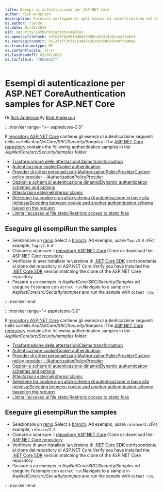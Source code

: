 ```yaml
---
title: Esempi di autenticazione per ASP.NET Core
author: rick-anderson
description: Fornisce collegamenti agli esempi di autenticazione nel repository ASP.NET Core.
ms.author: riande
ms.date: 01/31/2019
uid: security/authentication/samples
ms.openlocfilehash: 3d7e28f6e501bd8bd3908ca4b314a63cee52ebe3
ms.sourcegitcommit: 9a129f5f3e31cc449742b164d5004894bfca90aa
ms.translationtype: MT
ms.contentlocale: it-IT
ms.lasthandoff: 03/06/2020
ms.locfileid: "78658417"
---
```

# <a name="authentication-samples-for-aspnet-core"></a><span data-ttu-id="927f3-103">Esempi di autenticazione per ASP.NET Core</span><span class="sxs-lookup"><span data-stu-id="927f3-103">Authentication samples for ASP.NET Core</span></span>

<span data-ttu-id="927f3-104">Di [Rick Anderson](https://twitter.com/RickAndMSFT)</span><span class="sxs-lookup"><span data-stu-id="927f3-104">By [Rick Anderson](https://twitter.com/RickAndMSFT)</span></span>

::: moniker range=">= aspnetcore-3.0"

<span data-ttu-id="927f3-105">Il [repository ASP.NET Core](https://github.com/dotnet/AspNetCore) contiene gli esempi di autenticazione seguenti nella cartella *AspNetCore/SRC/Security/Samples* :</span><span class="sxs-lookup"><span data-stu-id="927f3-105">The [ASP.NET Core repository](https://github.com/dotnet/AspNetCore) contains the following authentication samples in the *AspNetCore/src/Security/samples* folder:</span></span>

* [<span data-ttu-id="927f3-106">Trasformazione delle attestazioni</span><span class="sxs-lookup"><span data-stu-id="927f3-106">Claims transformation</span></span>](https://github.com/dotnet/AspNetCore/tree/release/3.0/src/Security/samples/ClaimsTransformation)
* [<span data-ttu-id="927f3-107">Autenticazione cookie</span><span class="sxs-lookup"><span data-stu-id="927f3-107">Cookie authentication</span></span>](https://github.com/dotnet/AspNetCore/tree/release/3.0/src/Security/samples/Cookies)
* [<span data-ttu-id="927f3-108">Provider di criteri personalizzati-IAuthorizationPolicyProvider</span><span class="sxs-lookup"><span data-stu-id="927f3-108">Custom policy provider - IAuthorizationPolicyProvider</span></span>](https://github.com/dotnet/AspNetCore/tree/release/3.0/src/Security/samples/CustomPolicyProvider)
* [<span data-ttu-id="927f3-109">Opzioni e schemi di autenticazione dinamici</span><span class="sxs-lookup"><span data-stu-id="927f3-109">Dynamic authentication schemes and options</span></span>](https://github.com/dotnet/AspNetCore/tree/release/3.0/src/Security/samples/DynamicSchemes)
* [<span data-ttu-id="927f3-110">Attestazioni esterne</span><span class="sxs-lookup"><span data-stu-id="927f3-110">External claims</span></span>](https://github.com/dotnet/AspNetCore/tree/release/3.0/src/Security/samples/Identity.ExternalClaims)
* [<span data-ttu-id="927f3-111">Selezione tra cookie e un altro schema di autenticazione in base alla richiesta</span><span class="sxs-lookup"><span data-stu-id="927f3-111">Selecting between cookie and another authentication scheme based on the request</span></span>](https://github.com/dotnet/AspNetCore/tree/release/3.0/src/Security/samples/PathSchemeSelection)
* [<span data-ttu-id="927f3-112">Limita l'accesso ai file statici</span><span class="sxs-lookup"><span data-stu-id="927f3-112">Restricts access to static files</span></span>](https://github.com/dotnet/AspNetCore/tree/release/3.0/src/Security/samples/StaticFilesAuth)

## <a name="run-the-samples"></a><span data-ttu-id="927f3-113">Eseguire gli esempi</span><span class="sxs-lookup"><span data-stu-id="927f3-113">Run the samples</span></span>

* <span data-ttu-id="927f3-114">Selezionare un [ramo](https://github.com/dotnet/AspNetCore).</span><span class="sxs-lookup"><span data-stu-id="927f3-114">Select a [branch](https://github.com/dotnet/AspNetCore).</span></span> <span data-ttu-id="927f3-115">Ad esempio, usare `Tag:v3.0.0`</span><span class="sxs-lookup"><span data-stu-id="927f3-115">For example, `Tag:v3.0.0`</span></span>
* <span data-ttu-id="927f3-116">Clonare o scaricare il [repository ASP.NET Core](https://github.com/dotnet/AspNetCore).</span><span class="sxs-lookup"><span data-stu-id="927f3-116">Clone or download the [ASP.NET Core repository](https://github.com/dotnet/AspNetCore).</span></span>
* <span data-ttu-id="927f3-117">Verificare di aver installato la versione di [.NET Core SDK](https://www.microsoft.com/net/download/all) corrispondente al clone del repository di ASP.NET Core.</span><span class="sxs-lookup"><span data-stu-id="927f3-117">Verify you have installed the [.NET Core SDK](https://www.microsoft.com/net/download/all) version matching the clone of the ASP.NET Core repository.</span></span>
* <span data-ttu-id="927f3-118">Passare a un esempio in *AspNetCore/SRC/Security/Samples* ed eseguire l'esempio con `dotnet run`.</span><span class="sxs-lookup"><span data-stu-id="927f3-118">Navigate to a sample in *AspNetCore/src/Security/samples* and run the sample with `dotnet run`.</span></span>

::: moniker-end

::: moniker range="< aspnetcore-3.0"

<span data-ttu-id="927f3-119">Il [repository ASP.NET Core](https://github.com/dotnet/AspNetCore) contiene gli esempi di autenticazione seguenti nella cartella *AspNetCore/SRC/Security/Samples* :</span><span class="sxs-lookup"><span data-stu-id="927f3-119">The [ASP.NET Core repository](https://github.com/dotnet/AspNetCore) contains the following authentication samples in the *AspNetCore/src/Security/samples* folder:</span></span>

* [<span data-ttu-id="927f3-120">Trasformazione delle attestazioni</span><span class="sxs-lookup"><span data-stu-id="927f3-120">Claims transformation</span></span>](https://github.com/dotnet/AspNetCore/tree/release/2.2/src/Security/samples/ClaimsTransformation)
* [<span data-ttu-id="927f3-121">Autenticazione cookie</span><span class="sxs-lookup"><span data-stu-id="927f3-121">Cookie authentication</span></span>](https://github.com/dotnet/AspNetCore/tree/release/2.2/src/Security/samples/Cookies)
* [<span data-ttu-id="927f3-122">Provider di criteri personalizzati-IAuthorizationPolicyProvider</span><span class="sxs-lookup"><span data-stu-id="927f3-122">Custom policy provider - IAuthorizationPolicyProvider</span></span>](https://github.com/dotnet/AspNetCore/tree/release/2.2/src/Security/samples/CustomPolicyProvider)
* [<span data-ttu-id="927f3-123">Opzioni e schemi di autenticazione dinamici</span><span class="sxs-lookup"><span data-stu-id="927f3-123">Dynamic authentication schemes and options</span></span>](https://github.com/dotnet/AspNetCore/tree/release/2.2/src/Security/samples/DynamicSchemes)
* [<span data-ttu-id="927f3-124">Attestazioni esterne</span><span class="sxs-lookup"><span data-stu-id="927f3-124">External claims</span></span>](https://github.com/dotnet/AspNetCore/tree/release/2.2/src/Security/samples/Identity.ExternalClaims)
* [<span data-ttu-id="927f3-125">Selezione tra cookie e un altro schema di autenticazione in base alla richiesta</span><span class="sxs-lookup"><span data-stu-id="927f3-125">Selecting between cookie and another authentication scheme based on the request</span></span>](https://github.com/dotnet/AspNetCore/tree/release/2.2/src/Security/samples/PathSchemeSelection)
* [<span data-ttu-id="927f3-126">Limita l'accesso ai file statici</span><span class="sxs-lookup"><span data-stu-id="927f3-126">Restricts access to static files</span></span>](https://github.com/dotnet/AspNetCore/tree/release/2.2/src/Security/samples/StaticFilesAuth)

## <a name="run-the-samples"></a><span data-ttu-id="927f3-127">Eseguire gli esempi</span><span class="sxs-lookup"><span data-stu-id="927f3-127">Run the samples</span></span>

* <span data-ttu-id="927f3-128">Selezionare un [ramo](https://github.com/dotnet/AspNetCore).</span><span class="sxs-lookup"><span data-stu-id="927f3-128">Select a [branch](https://github.com/dotnet/AspNetCore).</span></span> <span data-ttu-id="927f3-129">Ad esempio, usare `release/2.2`</span><span class="sxs-lookup"><span data-stu-id="927f3-129">For example, `release/2.2`</span></span>
* <span data-ttu-id="927f3-130">Clonare o scaricare il [repository ASP.NET Core](https://github.com/dotnet/AspNetCore).</span><span class="sxs-lookup"><span data-stu-id="927f3-130">Clone or download the [ASP.NET Core repository](https://github.com/dotnet/AspNetCore).</span></span>
* <span data-ttu-id="927f3-131">Verificare di aver installato la versione di [.NET Core SDK](https://www.microsoft.com/net/download/all) corrispondente al clone del repository di ASP.NET Core.</span><span class="sxs-lookup"><span data-stu-id="927f3-131">Verify you have installed the [.NET Core SDK](https://www.microsoft.com/net/download/all) version matching the clone of the ASP.NET Core repository.</span></span>
* <span data-ttu-id="927f3-132">Passare a un esempio in *AspNetCore/SRC/Security/Samples* ed eseguire l'esempio con `dotnet run`.</span><span class="sxs-lookup"><span data-stu-id="927f3-132">Navigate to a sample in *AspNetCore/src/Security/samples* and run the sample with `dotnet run`.</span></span>

::: moniker-end

